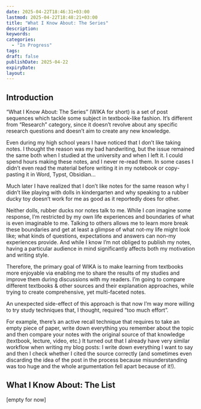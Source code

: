```yaml
---
date: 2025-04-22T18:46:31+03:00
lastmod: 2025-04-22T18:48:21+03:00
title: "What I Know About: The Series"
description: 
keywords: 
categories:
  - "In Progress"
tags: 
draft: false
publishDate: 2025-04-22
expiryDate: 
layout:
---
```

## Introduction

“What I Know About: The Series” (WIKA for short) is a set of post sequences which tackle some subject in textbook-like fashion. It’s different from “Research” category, since it doesn’t revolve about any specific research questions and doesn’t aim to create any new knowledge.

Even during my high school years I have noticed that I don’t like taking notes. I thought the reason was my bad handwriting, but the issue remained the same both when I studied at the university and when I left it. I could spend hours making these notes, and I never re-read them. In some cases I didn’t even read the material before writing it in my notebook or copy-pasting it in Word, Typst, Obsidian…

Much later I have realized that I don’t like notes for the same reason why I didn’t like playing with dolls in kindergarten and why speaking to a rubber ducky toy doesn’t work for me as good as it reportedly does for other.

Neither dolls, rubber ducks nor notes talk to me. While I *can* imagine some response, I’m restricted by my own life experiences and boundaries of what is even imaginable to me. Talking to others allows me to learn more break these boundaries and get at least a glimpse of what not-my life might look like; what kinds of questions, expectations and answers can non-my experiences provide. And while I know I’m not obliged to publish my notes, having a particular audience in mind significantly affects both my motivation and writing style. 

Therefore, the primary goal of WIKA is to make learning from textbooks more enjoyable via enabling me to share the results of my studies and improve them during discussions with my readers. I’m going to compare different textbooks & other sources and their explanation approaches, while trying to create comprehensive, yet multi-faceted notes.

An unexpected side-effect of this approach is that now I’m way more willing to try study techniques that, I thought, required “too much effort”. 

For example, there’s an active recall technique that requires to take an empty piece of paper, write down everything you remember about the topic and then compare your notes with the original source of that knowledge (textbook, lecture, video, etc.) It turned out that I already have very similar workflow when writing my blog posts: I write down everything I want to say and then I check whether I cited the source correctly (and sometimes even discarding the idea of the post in the process because misunderstanding was too huge and the whole argumentation fell apart because of it!).

## What I Know About: The List

[empty for now]
